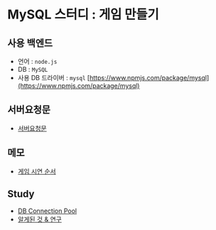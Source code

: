 # MySQL 스터디 : 게임 만들기

## 사용 백엔드  
- 언어 : `node.js`
- DB : `MySQL`
- 사용 DB 드라이버 : `mysql` [https://www.npmjs.com/package/mysql](https://www.npmjs.com/package/mysql)

## 서버요청문
- [서버요청문](./plan/svr_req.md)

## 메모
- [게임 시연 순서](./memo/game_test.md)

## Study
- [DB Connection Pool](./memo/connection_pool.md)
- [알게된 것 & 연구](./memo/studied.md)
